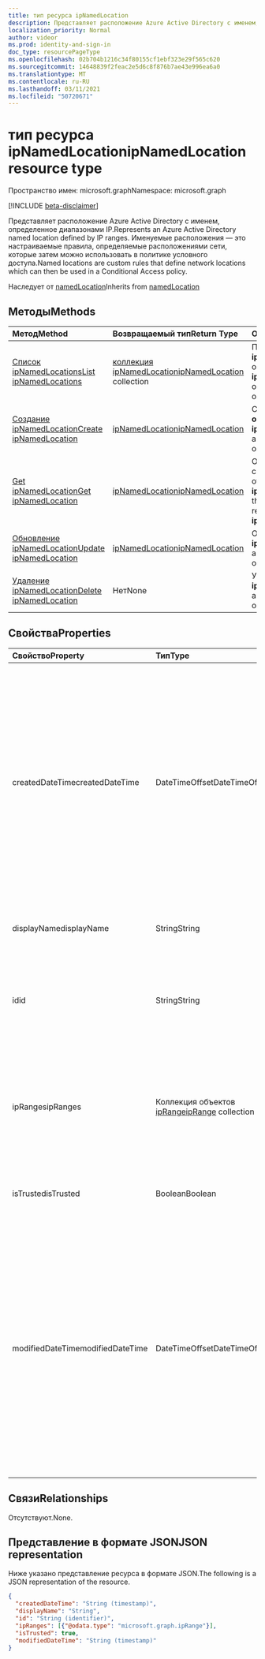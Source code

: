 ```yaml
---
title: тип ресурса ipNamedLocation
description: Представляет расположение Azure Active Directory с именем, определенное диапазонами IP. Именуемые расположения — это настраиваемые правила, определяемые расположениями сети, которые затем можно использовать в политике условного доступа.
localization_priority: Normal
author: videor
ms.prod: identity-and-sign-in
doc_type: resourcePageType
ms.openlocfilehash: 02b704b1216c34f80155cf1ebf323e29f565c620
ms.sourcegitcommit: 14648839f2feac2e5d6c8f876b7ae43e996ea6a0
ms.translationtype: MT
ms.contentlocale: ru-RU
ms.lasthandoff: 03/11/2021
ms.locfileid: "50720671"
---
```

# <a name="ipnamedlocation-resource-type"></a><span data-ttu-id="210e5-104">тип ресурса ipNamedLocation</span><span class="sxs-lookup"><span data-stu-id="210e5-104">ipNamedLocation resource type</span></span>

<span data-ttu-id="210e5-105">Пространство имен: microsoft.graph</span><span class="sxs-lookup"><span data-stu-id="210e5-105">Namespace: microsoft.graph</span></span>

[!INCLUDE [beta-disclaimer](../../includes/beta-disclaimer.md)]

<span data-ttu-id="210e5-106">Представляет расположение Azure Active Directory с именем, определенное диапазонами IP.</span><span class="sxs-lookup"><span data-stu-id="210e5-106">Represents an Azure Active Directory named location defined by IP ranges.</span></span> <span data-ttu-id="210e5-107">Именуемые расположения — это настраиваемые правила, определяемые расположениями сети, которые затем можно использовать в политике условного доступа.</span><span class="sxs-lookup"><span data-stu-id="210e5-107">Named locations are custom rules that define network locations which can then be used in a Conditional Access policy.</span></span>

<span data-ttu-id="210e5-108">Наследует от [namedLocation](../resources/namedLocation.md)</span><span class="sxs-lookup"><span data-stu-id="210e5-108">Inherits from [namedLocation](../resources/namedLocation.md)</span></span>

## <a name="methods"></a><span data-ttu-id="210e5-109">Методы</span><span class="sxs-lookup"><span data-stu-id="210e5-109">Methods</span></span>

| <span data-ttu-id="210e5-110">Метод</span><span class="sxs-lookup"><span data-stu-id="210e5-110">Method</span></span>       | <span data-ttu-id="210e5-111">Возвращаемый тип</span><span class="sxs-lookup"><span data-stu-id="210e5-111">Return Type</span></span> | <span data-ttu-id="210e5-112">Описание</span><span class="sxs-lookup"><span data-stu-id="210e5-112">Description</span></span> |
|:-------------|:------------|:------------|
| [<span data-ttu-id="210e5-113">Список ipNamedLocations</span><span class="sxs-lookup"><span data-stu-id="210e5-113">List ipNamedLocations</span></span>](../api/conditionalaccessroot-list-namedlocations.md) | <span data-ttu-id="210e5-114">[коллекция ipNamedLocation](ipNamedLocation.md)</span><span class="sxs-lookup"><span data-stu-id="210e5-114">[ipNamedLocation](ipNamedLocation.md) collection</span></span> | <span data-ttu-id="210e5-115">Получите все **объекты ipNamedLocation** в организации.</span><span class="sxs-lookup"><span data-stu-id="210e5-115">Get all the **ipNamedLocation** objects in the organization.</span></span> |
| [<span data-ttu-id="210e5-116">Создание ipNamedLocation</span><span class="sxs-lookup"><span data-stu-id="210e5-116">Create ipNamedLocation</span></span>](../api/conditionalaccessroot-post-namedlocations.md) | [<span data-ttu-id="210e5-117">ipNamedLocation</span><span class="sxs-lookup"><span data-stu-id="210e5-117">ipNamedLocation</span></span>](ipNamedLocation.md) | <span data-ttu-id="210e5-118">Создание нового **объекта ipNamedLocation.**</span><span class="sxs-lookup"><span data-stu-id="210e5-118">Create a new **ipNamedLocation** object.</span></span> |
| [<span data-ttu-id="210e5-119">Get ipNamedLocation</span><span class="sxs-lookup"><span data-stu-id="210e5-119">Get ipNamedLocation</span></span>](../api/ipnamedlocation-get.md) | [<span data-ttu-id="210e5-120">ipNamedLocation</span><span class="sxs-lookup"><span data-stu-id="210e5-120">ipNamedLocation</span></span>](ipnamedlocation.md) | <span data-ttu-id="210e5-121">Ознакомьтесь с свойствами и отношениями **объекта ipNamedLocation.**</span><span class="sxs-lookup"><span data-stu-id="210e5-121">Read the properties and relationships of an **ipNamedLocation** object.</span></span> |
| [<span data-ttu-id="210e5-122">Обновление ipNamedLocation</span><span class="sxs-lookup"><span data-stu-id="210e5-122">Update ipNamedLocation</span></span>](../api/ipnamedlocation-update.md) | [<span data-ttu-id="210e5-123">ipNamedLocation</span><span class="sxs-lookup"><span data-stu-id="210e5-123">ipNamedLocation</span></span>](ipnamedlocation.md) | <span data-ttu-id="210e5-124">Обновление **объекта ipNamedLocation.**</span><span class="sxs-lookup"><span data-stu-id="210e5-124">Update an **ipNamedLocation** object.</span></span> |
| [<span data-ttu-id="210e5-125">Удаление ipNamedLocation</span><span class="sxs-lookup"><span data-stu-id="210e5-125">Delete ipNamedLocation</span></span>](../api/ipnamedlocation-delete.md) | <span data-ttu-id="210e5-126">Нет</span><span class="sxs-lookup"><span data-stu-id="210e5-126">None</span></span> | <span data-ttu-id="210e5-127">Удаление **объекта ipNamedLocation.**</span><span class="sxs-lookup"><span data-stu-id="210e5-127">Delete an **ipNamedLocation** object.</span></span> |

## <a name="properties"></a><span data-ttu-id="210e5-128">Свойства</span><span class="sxs-lookup"><span data-stu-id="210e5-128">Properties</span></span>

| <span data-ttu-id="210e5-129">Свойство</span><span class="sxs-lookup"><span data-stu-id="210e5-129">Property</span></span>     | <span data-ttu-id="210e5-130">Тип</span><span class="sxs-lookup"><span data-stu-id="210e5-130">Type</span></span>        | <span data-ttu-id="210e5-131">Описание</span><span class="sxs-lookup"><span data-stu-id="210e5-131">Description</span></span> |
|:-------------|:------------|:------------|
|<span data-ttu-id="210e5-132">createdDateTime</span><span class="sxs-lookup"><span data-stu-id="210e5-132">createdDateTime</span></span>|<span data-ttu-id="210e5-133">DateTimeOffset</span><span class="sxs-lookup"><span data-stu-id="210e5-133">DateTimeOffset</span></span>|<span data-ttu-id="210e5-134">Тип Timestamp представляет дату создания и время расположения с помощью формата ISO 8601 и всегда находится во времени UTC.</span><span class="sxs-lookup"><span data-stu-id="210e5-134">The Timestamp type represents creation date and time of the location using ISO 8601 format and is always in UTC time.</span></span> <span data-ttu-id="210e5-135">Например, значение полуночи 1 января 2014 г. в формате UTC: `2014-01-01T00:00:00Z`.</span><span class="sxs-lookup"><span data-stu-id="210e5-135">For example, midnight UTC on Jan 1, 2014 is `2014-01-01T00:00:00Z`.</span></span> <span data-ttu-id="210e5-136">Только для чтения.</span><span class="sxs-lookup"><span data-stu-id="210e5-136">Read-only.</span></span> <span data-ttu-id="210e5-137">Наследуется [от namedLocation](../resources/namedLocation.md).</span><span class="sxs-lookup"><span data-stu-id="210e5-137">Inherited from [namedLocation](../resources/namedLocation.md).</span></span>|
|<span data-ttu-id="210e5-138">displayName</span><span class="sxs-lookup"><span data-stu-id="210e5-138">displayName</span></span>|<span data-ttu-id="210e5-139">String</span><span class="sxs-lookup"><span data-stu-id="210e5-139">String</span></span>|<span data-ttu-id="210e5-140">Понятное человеку имя расположения.</span><span class="sxs-lookup"><span data-stu-id="210e5-140">Human-readable name of the location.</span></span>|
|<span data-ttu-id="210e5-141">id</span><span class="sxs-lookup"><span data-stu-id="210e5-141">id</span></span>|<span data-ttu-id="210e5-142">String</span><span class="sxs-lookup"><span data-stu-id="210e5-142">String</span></span>|<span data-ttu-id="210e5-143">Идентификатор объекта namedLocation.</span><span class="sxs-lookup"><span data-stu-id="210e5-143">Identifier of a namedLocation object.</span></span> <span data-ttu-id="210e5-144">Только для чтения.</span><span class="sxs-lookup"><span data-stu-id="210e5-144">Read-only.</span></span> <span data-ttu-id="210e5-145">Наследуется [от namedLocation](../resources/namedLocation.md).</span><span class="sxs-lookup"><span data-stu-id="210e5-145">Inherited from [namedLocation](../resources/namedLocation.md).</span></span>|
|<span data-ttu-id="210e5-146">ipRanges</span><span class="sxs-lookup"><span data-stu-id="210e5-146">ipRanges</span></span>|<span data-ttu-id="210e5-147">Коллекция объектов [ipRange](iprange.md)</span><span class="sxs-lookup"><span data-stu-id="210e5-147">[ipRange](iprange.md) collection</span></span>|<span data-ttu-id="210e5-148">Список диапазонов IP-адресов в формате CIDR IPv4 (например, 1.2.3.4/32) или любого допустимого формата IPv6 от IETF RFC596.</span><span class="sxs-lookup"><span data-stu-id="210e5-148">List of IP address ranges in IPv4 CIDR format (e.g. 1.2.3.4/32) or any allowable IPv6 format from IETF RFC596.</span></span>|
|<span data-ttu-id="210e5-149">isTrusted</span><span class="sxs-lookup"><span data-stu-id="210e5-149">isTrusted</span></span>|<span data-ttu-id="210e5-150">Boolean</span><span class="sxs-lookup"><span data-stu-id="210e5-150">Boolean</span></span>|<span data-ttu-id="210e5-151">True, если это расположение явно доверяется.</span><span class="sxs-lookup"><span data-stu-id="210e5-151">True if this location is explicitly trusted.</span></span>|
|<span data-ttu-id="210e5-152">modifiedDateTime</span><span class="sxs-lookup"><span data-stu-id="210e5-152">modifiedDateTime</span></span>|<span data-ttu-id="210e5-153">DateTimeOffset</span><span class="sxs-lookup"><span data-stu-id="210e5-153">DateTimeOffset</span></span>|<span data-ttu-id="210e5-154">Тип Timestamp представляет последнюю измененную дату и время расположения с помощью формата ISO 8601 и всегда находится во времени UTC.</span><span class="sxs-lookup"><span data-stu-id="210e5-154">The Timestamp type represents last modified date and time of the location using ISO 8601 format and is always in UTC time.</span></span> <span data-ttu-id="210e5-155">Например, значение полуночи 1 января 2014 г. в формате UTC: `2014-01-01T00:00:00Z`.</span><span class="sxs-lookup"><span data-stu-id="210e5-155">For example, midnight UTC on Jan 1, 2014 is `2014-01-01T00:00:00Z`.</span></span> <span data-ttu-id="210e5-156">Только для чтения.</span><span class="sxs-lookup"><span data-stu-id="210e5-156">Read-only.</span></span> <span data-ttu-id="210e5-157">Наследуется [от namedLocation](../resources/namedLocation.md).</span><span class="sxs-lookup"><span data-stu-id="210e5-157">Inherited from [namedLocation](../resources/namedLocation.md).</span></span>|

## <a name="relationships"></a><span data-ttu-id="210e5-158">Связи</span><span class="sxs-lookup"><span data-stu-id="210e5-158">Relationships</span></span>

<span data-ttu-id="210e5-159">Отсутствуют.</span><span class="sxs-lookup"><span data-stu-id="210e5-159">None.</span></span>

## <a name="json-representation"></a><span data-ttu-id="210e5-160">Представление в формате JSON</span><span class="sxs-lookup"><span data-stu-id="210e5-160">JSON representation</span></span>

<span data-ttu-id="210e5-161">Ниже указано представление ресурса в формате JSON.</span><span class="sxs-lookup"><span data-stu-id="210e5-161">The following is a JSON representation of the resource.</span></span>

<!-- {
  "blockType": "resource",
  "optionalProperties": [

  ],
  "@odata.type": "microsoft.graph.ipNamedLocation"
}-->

```json
{
  "createdDateTime": "String (timestamp)",
  "displayName": "String",
  "id": "String (identifier)",
  "ipRanges": [{"@odata.type": "microsoft.graph.ipRange"}],
  "isTrusted": true,
  "modifiedDateTime": "String (timestamp)"
}
```

<!-- uuid: 16cd6b66-4b1a-43a1-adaf-3a886856ed98
2019-02-04 14:57:30 UTC -->
<!-- {
  "type": "#page.annotation",
  "description": "ipNamedLocation resource",
  "keywords": "",
  "section": "documentation",
  "tocPath": ""
}-->


